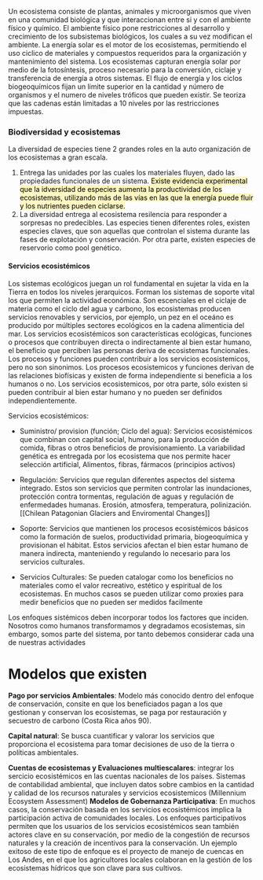 Un ecosistema consiste de plantas, animales y microorganismos que viven en una comunidad biológica y que interaccionan entre si y con el ambiente físico y químico.
El ambiente físico pone restricciones al desarrollo y crecimiento de los subsistemas biológicos, los cuales a su vez modifican el ambiente.
La  energía solar es el motor de los ecosistemas, permitiendo el uso ciclico de materiales y compuestos requeridos para la organización y mantenimiento del sistema.
Los ecosistemas capturan energía solar por medio de la fotosíntesis, proceso necesario para la conversión, ciclaje y transferencia de energía a otros sistemas.
El flujo de energía y los ciclos biogeoquímicos fijan un limite superior en la cantidad y número de organismos  y el numero de niveles tróficos que pueden existir. Se teoriza que las cadenas están limitadas a 10 niveles por las restricciones impuestas.
### Biodiversidad y ecosistemas
La diversidad de especies tiene 2 grandes roles en la auto organización de los ecosistemas a gran escala. 
1. Entrega las unidades por las cuales los materiales fluyen, dado las propiedades funcionales de un sistema. <mark style="background: #FFF3A3A6;">Existe evidencia experimental que la idversidad de especies aumenta la productividad de los ecosistemas, utilizando más de las vías en las que la energía puede fluir y los nutrientes pueden ciclarse.</mark> 
2. La diversidad entrega al ecosistema resilencia para responder a sorpresas no predecibles.
Las especies tienen diferentes roles, existen especies claves, que son aquellas que controlan el sistema durante las fases de explotación y conservación. Por otra parte, existen especies de reservorio como pool genético.
#### Servicios ecosistémicos
Los sistemas ecológicos juegan un rol fundamental en sujetar la vida en la Tierra en todos los niveles jerarquicos. Forman los sistemas de soporte vital los que permiten la actividad económica. 
Son escenciales en el ciclaje de materia como el ciclo del agua y carbono, los ecosistemas producen servicios renovables y servicios, por ejemplo, un pez en el oceáno es producido por múltiples sectores ecológicos en la cadena alimenticia del mar.
Los servicios ecosistémicos son características ecológicas, funciones o procesos que contribuyen directa o indirectamente al bien estar humano, el beneficio que perciben las personas deriva de ecosistemas funcionales.
Los procesos y funciones pueden contribuir a los servicios ecosistemicos, pero no son sinonimos.
Los procesos ecosistemicos y funciones derivan de las relaciones biofísicas y existen de forma independiente si beneficia a los humanos o no.
Los servicios ecosistemicos, por otra parte, sólo existen si pueden contribuir al bien estar humano y no pueden ser definidos independientemente.

Servicios ecosistémicos: 
* Suministro/ provision (función; Ciclo del agua): Servicios ecosistémicos que combinan con capital social, humano, para la producción de comida, fibras o otros beneficios de provisionamiento. La variabilidad genética es entregada por los ecosistema que nos permite hacer selección artificial, Alimentos, fibras, fármacos (principios activos) 


* Regulación: Servicios que regulan diferentes aspectos del sistema integrado. Estos son servicios que permiten controlar las inundaciones, protección contra tormentas, regulación de aguas y regulación de enfermedades humanas. Erosión, atmosfera, temperatura, polinización. [[Chilean Patagonian Glaciers and Enviromental Changes]]

* Soporte: Servicios que mantienen los procesos ecosistémicos básicos como la formación de suelos, productividad primaria, biogeoquímica y provisionan el hábitat. Estos servicios afectan el bien estar humano de manera indirecta, manteniendo y regulando lo necesario para los servicios culturales.

* Servicios Culturales: Se pueden catalogar como los beneficios no materiales como el valor recreativo, estético y espiritual de los ecosistemas. En muchos casos se pueden utilizar como proxies para medir beneficios que no pueden ser medidos facilmente


Los enfoques sistémicos deben incorporar todos los factores que inciden.
Nosotros como humanos transformamos y degradamos ecosistemas, sin embargo, somos parte del sistema, por tanto debemos considerar cada una de nuestras actividades
# Modelos que existen
**Pago por servicios Ambientales**: Modelo más conocido dentro del enfoque de conservación, consite en que los beneficiados pagan a los que gestionan y conservan los ecosistemas, se paga por restauración y secuestro de carbono (Costa Rica años 90).

**Capital natural**: Se busca cuantificar y valorar los servicios que proporciona el ecosistema para tomar decisiones de uso de la tierra o políticas ambientales.

**Cuentas de ecosistemas y Evaluaciones multiescalares**: integrar los sercicio ecosistémicos en las cuentas nacionales de los países. Sistemas de contabilidad ambiental, que incluyen datos sobre cambios en la cantidad y calidad de los recursos naturales y servicios ecosistemicos (Millennium Ecosystem Assessment)
**Modelos de Gobernanza Participativa**: En muchos casos, la conservación basada en los servicios ecosistémicos implica la participación activa de comunidades locales. Los enfoques participativos permiten que los usuarios de los servicios ecosistémicos sean también actores clave en su conservación, por medio de la congestión de recursos naturales y la creación de incentivos para la conservación. Un ejemplo exitoso de este tipo de enfoque es el proyecto de manejo de cuencas en Los Andes, en el que los agricultores locales colaboran en la gestión de los ecosistemas hídricos que son clave para sus cultivos.